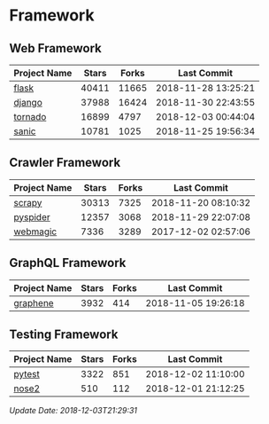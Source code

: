# Framework

## Web Framework

| Project Name | Stars | Forks | Last Commit |
| ------------ | ----- | ----- | ----------- |
| [flask](https://github.com/pallets/flask) | 40411 | 11665 | 2018-11-28 13:25:21 |
| [django](https://github.com/django/django) | 37988 | 16424 | 2018-11-30 22:43:55 |
| [tornado](https://github.com/tornadoweb/tornado) | 16899 | 4797 | 2018-12-03 00:44:04 |
| [sanic](https://github.com/huge-success/sanic) | 10781 | 1025 | 2018-11-25 19:56:34 |

## Crawler Framework

| Project Name | Stars | Forks | Last Commit |
| ------------ | ----- | ----- | ----------- |
| [scrapy](https://github.com/scrapy/scrapy) | 30313 | 7325 | 2018-11-20 08:10:32 |
| [pyspider](https://github.com/binux/pyspider) | 12357 | 3068 | 2018-11-29 22:07:08 |
| [webmagic](https://github.com/code4craft/webmagic) | 7336 | 3289 | 2017-12-02 02:57:06 |

## GraphQL Framework

| Project Name | Stars | Forks | Last Commit |
| ------------ | ----- | ----- | ----------- |
| [graphene](https://github.com/graphql-python/graphene) | 3932 | 414 | 2018-11-05 19:26:18 |

## Testing Framework

| Project Name | Stars | Forks | Last Commit |
| ------------ | ----- | ----- | ----------- |
| [pytest](https://github.com/pytest-dev/pytest) | 3322 | 851 | 2018-12-02 11:10:00 |
| [nose2](https://github.com/nose-devs/nose2) | 510 | 112 | 2018-12-01 21:12:25 |

*Update Date: 2018-12-03T21:29:31*